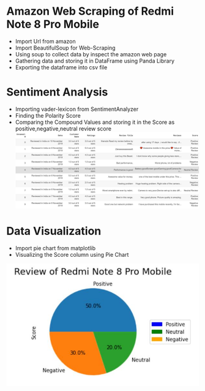 # Amazon Web Scraping of Redmi Note 8 Pro Mobile
* Import Url from amazon
* Import BeautifulSoup for Web-Scraping
* Using soup to collect data by inspect the amazon web page
* Gathering data and storing it in DataFrame using Panda Library
* Exporting the dataframe into csv file

# Sentiment Analysis
* Importing vader-lexicon from SentimentAnalyzer
* Finding the Polarity Score
* Comparing the Compound Values and storing it in the Score as positive,negative,neutral review score
![](dataframe.JPG)

# Data Visualization
* Import pie chart from matplotlib
* Visualizing the Score column using Pie Chart

![](PieChart.JPG)
